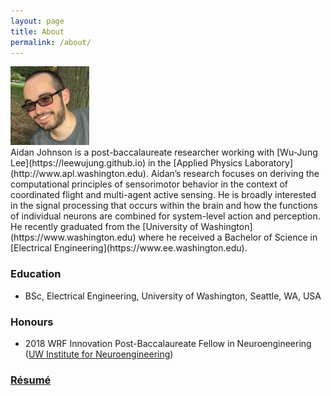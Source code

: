 ```yaml
---
layout: page
title: About
permalink: /about/
---
```

<div class="row">
  <div class="column">
    <img src="https://github.com/aidanjohnson/aidanjohnson.github.io/raw/master/johnsonaidan_resume/johnsonaidan_photo_uwin.jpg" alt="AJ Photo" style="width:25%">
  </div>
  <div class="column">
    Aidan Johnson is a post-baccalaureate researcher working with [Wu-Jung Lee](https://leewujung.github.io) in the [Applied Physics Laboratory](http://www.apl.washington.edu). Aidan’s research focuses on deriving the computational principles of sensorimotor behavior in the context of coordinated flight and multi-agent active sensing. He is broadly interested in the signal processing that occurs within the brain and how the functions of individual neurons are combined for system-level action and perception. He recently graduated from the [University of Washington](https://www.washington.edu) where he received a Bachelor of Science in [Electrical Engineering](https://www.ee.washington.edu).
  </div>
</div>

### Education
* BSc, Electrical Engineering, University of Washington, Seattle, WA, USA 

### Honours
* 2018 WRF Innovation Post-Baccalaureate Fellow in Neuroengineering ([UW Institute for Neuroengineering](http://uwin.washington.edu/students/post-bacs/current/))

### [Résumé](https://github.com/aidanjohnson/aidanjohnson.github.io/raw/master/johnsonaidan_resume/johnsonaidan_resume.pdf)
